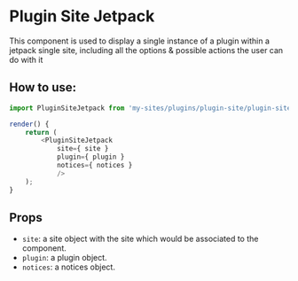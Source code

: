# Plugin Site Jetpack

This component is used to display a single instance of a plugin within a jetpack single site, including all the options & possible actions the user can do with it

## How to use:

```js
import PluginSiteJetpack from 'my-sites/plugins/plugin-site/plugin-site-jetpack';

render() {
    return (
        <PluginSiteJetpack
            site={ site }
            plugin={ plugin }
            notices={ notices }
            />
    );
}
```

## Props

- `site`: a site object with the site which would be associated to the component.
- `plugin`: a plugin object.
- `notices`: a notices object.
